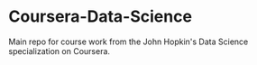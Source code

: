 # Coursera-Data-Science
Main repo for course work from the John Hopkin's Data Science specialization on Coursera.
